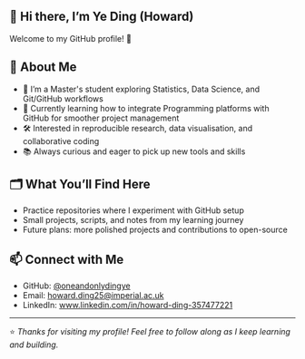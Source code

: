 ## 👋 Hi there, I’m Ye Ding (Howard)

Welcome to my GitHub profile! 🚀

## 🌱 About Me

* 🔭 I’m a Master's student exploring Statistics, Data Science, and Git/GitHub workflows
* 🌱 Currently learning how to integrate Programming platforms with GitHub for smoother project management
* 🛠 Interested in reproducible research, data visualisation, and collaborative coding
* 📚 Always curious and eager to pick up new tools and skills

## 🗂️ What You’ll Find Here

* Practice repositories where I experiment with GitHub setup
* Small projects, scripts, and notes from my learning journey
* Future plans: more polished projects and contributions to open-source

## 📫 Connect with Me

* GitHub: [@oneandonlydingye](https://github.com/oneandonlydingye)
* Email: howard.ding25@imperial.ac.uk
* LinkedIn: www.linkedin.com/in/howard-ding-357477221

---

⭐️ *Thanks for visiting my profile! Feel free to follow along as I keep learning and building.*

